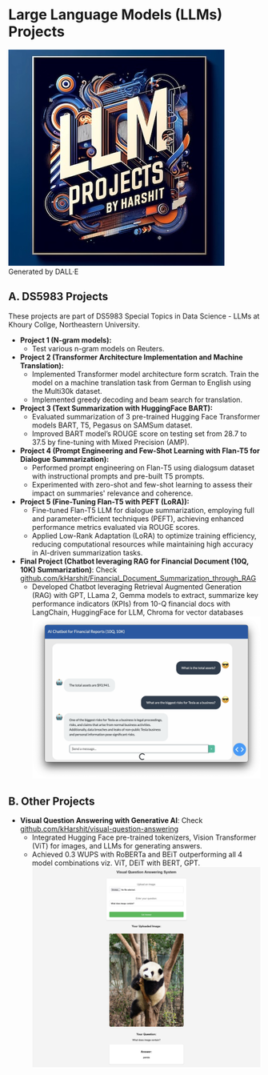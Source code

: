 # Large Language Models (LLMs) Projects 

![](./llm_projects.jpg)  
Generated by DALL·E

## A. DS5983 Projects

These projects are part of DS5983 Special Topics in Data Science - LLMs at Khoury Collge, Northeastern University.

* **Project 1 (N-gram models):** 
    * Test various n-gram models on Reuters.
* **Project 2 (Transformer Architecture Implementation and Machine Translation):** 
    * Implemented Transformer model architecture form scratch. Train the model on a machine translation task from German to English using the Multi30k dataset. 
    * Implemented greedy decoding and beam search for translation.
* **Project 3 (Text Summarization with HuggingFace BART):**     
    * Evaluated summarization of 3 pre-trained Hugging Face Transformer models BART, T5, Pegasus on SAMSum dataset. 
    * Improved BART model’s ROUGE score on testing set from 28.7 to 37.5 by fine-tuning with Mixed Precision (AMP).
* **Project 4 (Prompt Engineering and Few-Shot Learning with Flan-T5 for Dialogue Summarization):** 
    * Performed prompt engineering on Flan-T5 using dialogsum dataset with instructional prompts and pre-built T5 prompts. 
    * Experimented with zero-shot and few-shot learning to assess their impact on summaries' relevance and coherence.
* **Project 5 (Fine-Tuning Flan-T5 with PEFT (LoRA)):**        
    * Fine-tuned Flan-T5 LLM for dialogue summarization, employing full and parameter-efficient techniques (PEFT), achieving enhanced performance metrics evaluated via ROUGE scores. 
    * Applied Low-Rank Adaptation (LoRA) to optimize training efficiency, reducing computational resources while maintaining high accuracy in AI-driven summarization tasks.
* **Final Project (Chatbot leveraging RAG for Financial Document (10Q, 10K) Summarization)**: Check [github.com/kHarshit/Financial_Document_Summarization_through_RAG](https://github.com/kHarshit/Financial_Document_Summarization_through_RAG)
     * Developed Chatbot leveraging Retrieval Augmented Generation (RAG) with GPT, LLama 2, Gemma models to extract, summarize key performance indicators (KPIs) from 10-Q financial docs with LangChain, HuggingFace for LLM, Chroma for vector databases
     ![](./rag_chatbot_10q.png)

## B. Other Projects

* **Visual Question Answering with Generative AI**: Check [github.com/kHarshit/visual-question-answering](https://github.com/kHarshit/visual-question-answering)
    * Integrated Hugging Face pre-trained tokenizers, Vision Transformer (ViT) for images, and LLMs for generating answers.
    * Achieved 0.3 WUPS with RoBERTa and BEiT outperforming all 4 model combinations viz. ViT, DEiT with BERT, GPT.
    ![](./vqa_page.png)